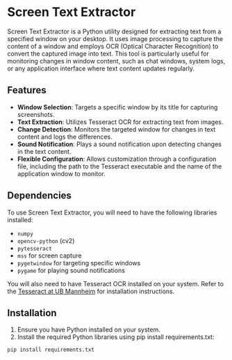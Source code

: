 # Screen Text Extractor

Screen Text Extractor is a Python utility designed for extracting text from a specified window on your desktop. It uses image processing to capture the content of a window and employs OCR (Optical Character Recognition) to convert the captured image into text. This tool is particularly useful for monitoring changes in window content, such as chat windows, system logs, or any application interface where text content updates regularly.

## Features

- **Window Selection**: Targets a specific window by its title for capturing screenshots.
- **Text Extraction**: Utilizes Tesseract OCR for extracting text from images.
- **Change Detection**: Monitors the targeted window for changes in text content and logs the differences.
- **Sound Notification**: Plays a sound notification upon detecting changes in the text content.
- **Flexible Configuration**: Allows customization through a configuration file, including the path to the Tesseract executable and the name of the application window to monitor.

## Dependencies

To use Screen Text Extractor, you will need to have the following libraries installed:

- `numpy`
- `opencv-python` (cv2)
- `pytesseract`
- `mss` for screen capture
- `pygetwindow` for targeting specific windows
- `pygame` for playing sound notifications

You will also need to have Tesseract OCR installed on your system. Refer to the [Tesseract at UB Mannheim](https://github.com/UB-Mannheim/tesseract/wiki) for installation instructions.

## Installation

1. Ensure you have Python installed on your system.
2. Install the required Python libraries using pip install requirements.txt:

```bash
pip install requirements.txt
